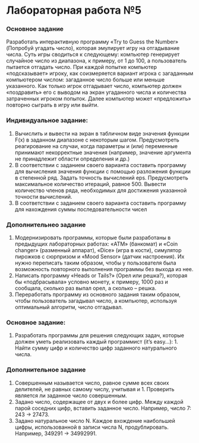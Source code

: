 # Лабораторная работа №5
### Основное задание 
Разработать интерактивную программу «Try to Guess the Number» (Попробуй угадать число), которая эмулирует игру на отгадывание числа. Суть игры сводиться к следующему: компьютер генерирует случайное число из диапазона, к примеру, от 1 до 100, а пользователь пытается отгадать число. При каждой попытке компьютер «подсказывает» игроку, как соизмеряется вариант игрока с загаданным компьютером числом: загаданное число больше или меньше указанного. Как только игрок отгадывает число, компьютер должен «поздравить» его с выводом на экран угаданного числа и количества затраченных игроком попыток. Далее компьютер может «предложить» повторно сыграть в игру или выйти.
### Индивидуальное задание:
1. Вычислить и вывести на экран в табличном виде значения функции F(x) в заданном диапазоне с некоторым шагом. Предусмотреть реагирование на случаи, когда параметры и (или) переменные принимают некорректные значения (например, значение аргумента не принадлежит области определения и др.) 
2. В соответствии с заданием своего варианта составить программу для вычисления значения функции c помощью разложения функции в степенной ряд. Задать точность вычислений eps. Предусмотреть максимальное количество итераций, равное 500. Вывести количество членов ряда, необходимых для достижения указанной точности вычислений.
3. В соответствии с заданием своего варианта составить программу для нахождения суммы последовательности чисел
### Дополнительнео задание
1. Модернизировать программы, которые были разработаны в предыдущих лабораторных работах: «ATM» (банкомат) и «Coin changer» (разменный аппарат), «Dice» (игра в кости), симулятор пирожков с сюрпризом и «Mood Sensor» (датчик настроения). Их нужно переписать таким образом, чтобы у пользователя была возможность повторного выполнения программы без выхода из нее.
2. Написать программу «Heads or Tails?» (Орел или решка?), которая бы «подбрасывала» условно монету, к примеру, 1000 раз и сообщала, сколько раз выпал орел, а сколько – решка.
3. Переработать программу из основного задания таким образом, чтобы пользователь загадывал число, а компьютер, используя оптимальный алгоритм, число отгадывал.
### Основное задание: 
1. Разработать программы для решения следующих задач, которые должен уметь реализовать каждый программист (it’s easy…): 1. Найти сумму цифр и количество цифр заданного натурального числа. 
### Дополнительное задание
1. Совершенным называется число, равное сумме всех своих делителей, не равных самому числу, учитывая и 1. Проверить является ли заданное число совершенным.
2. Задано число, содержащее от двух и более цифр. Между каждой парой соседних цифр, вставить заданное число. Например, число 7: 243 → 27473.
3. Задано натуральное число N. Каждое вхождение наибольшей цифры, использованной в записи числа N, продублировать. Например, 349291 → 34992991. 